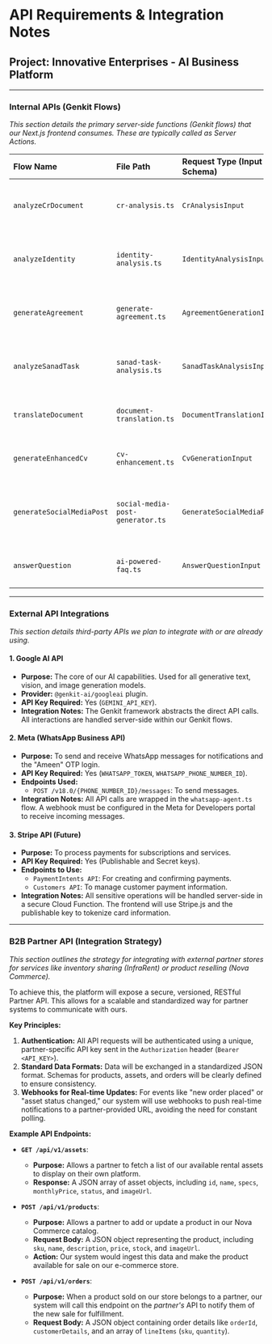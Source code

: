# API Requirements & Integration Notes

## Project: Innovative Enterprises - AI Business Platform

---

### Internal APIs (Genkit Flows)
*This section details the primary server-side functions (Genkit flows) that our Next.js frontend consumes. These are typically called as Server Actions.*

| Flow Name                 | File Path                       | Request Type (Input Schema)                               | Response Type (Output Schema)                                | Description                                       |
| :------------------------ | :------------------------------ | :-------------------------------------------------------- | :----------------------------------------------------------- | :------------------------------------------------ |
| `analyzeCrDocument`       | `cr-analysis.ts`                | `CrAnalysisInput`                                         | `CrAnalysisOutput`                                           | Extracts structured data from a CR document.      |
| `analyzeIdentity`         | `identity-analysis.ts`          | `IdentityAnalysisInput`                                   | `IdentityAnalysisOutput`                                     | Extracts data from ID cards and passports.        |
| `generateAgreement`       | `generate-agreement.ts`         | `AgreementGenerationInput`                                | `AgreementGenerationOutput`                                  | Generates NDA and Service Agreement drafts.       |
| `analyzeSanadTask`        | `sanad-task-analysis.ts`        | `SanadTaskAnalysisInput`                                  | `SanadTaskAnalysisOutput`                                    | Determines required documents for a Sanad task.   |
| `translateDocument`       | `document-translation.ts`       | `DocumentTranslationInput`                                | `DocumentTranslationOutput`                                  | Translates an uploaded document.                  |
| `generateEnhancedCv`      | `cv-enhancement.ts`             | `CvGenerationInput`                                       | `CvGenerationOutput`                                         | Rewrites a CV and generates a cover letter.       |
| `generateSocialMediaPost` | `social-media-post-generator.ts`| `GenerateSocialMediaPostInput`                            | `GenerateSocialMediaPostOutput`                              | Creates social media content for multiple platforms.|
| `answerQuestion`          | `ai-powered-faq.ts`             | `AnswerQuestionInput`                                     | `AnswerQuestionOutput`                                       | Powers the main FAQ chatbot (Aida).               |

---

### External API Integrations
*This section details third-party APIs we plan to integrate with or are already using.*

#### 1. Google AI API
- **Purpose:** The core of our AI capabilities. Used for all generative text, vision, and image generation models.
- **Provider:** `@genkit-ai/googleai` plugin.
- **API Key Required:** Yes (`GEMINI_API_KEY`).
- **Integration Notes:** The Genkit framework abstracts the direct API calls. All interactions are handled server-side within our Genkit flows.

#### 2. Meta (WhatsApp Business API)
- **Purpose:** To send and receive WhatsApp messages for notifications and the "Ameen" OTP login.
- **API Key Required:** Yes (`WHATSAPP_TOKEN`, `WHATSAPP_PHONE_NUMBER_ID`).
- **Endpoints Used:**
  - `POST /v18.0/{PHONE_NUMBER_ID}/messages`: To send messages.
- **Integration Notes:** All API calls are wrapped in the `whatsapp-agent.ts` flow. A webhook must be configured in the Meta for Developers portal to receive incoming messages.

#### 3. Stripe API (Future)
- **Purpose:** To process payments for subscriptions and services.
- **API Key Required:** Yes (Publishable and Secret keys).
- **Endpoints to Use:**
  - `PaymentIntents API`: For creating and confirming payments.
  - `Customers API`: To manage customer payment information.
- **Integration Notes:** All sensitive operations will be handled server-side in a secure Cloud Function. The frontend will use Stripe.js and the publishable key to tokenize card information.

---

### B2B Partner API (Integration Strategy)
*This section outlines the strategy for integrating with external partner stores for services like inventory sharing (InfraRent) or product reselling (Nova Commerce).*

To achieve this, the platform will expose a secure, versioned, RESTful Partner API. This allows for a scalable and standardized way for partner systems to communicate with ours.

**Key Principles:**
1.  **Authentication:** All API requests will be authenticated using a unique, partner-specific API key sent in the `Authorization` header (`Bearer <API_KEY>`).
2.  **Standard Data Formats:** Data will be exchanged in a standardized JSON format. Schemas for products, assets, and orders will be clearly defined to ensure consistency.
3.  **Webhooks for Real-time Updates:** For events like "new order placed" or "asset status changed," our system will use webhooks to push real-time notifications to a partner-provided URL, avoiding the need for constant polling.

**Example API Endpoints:**

*   **`GET /api/v1/assets`**:
    *   **Purpose:** Allows a partner to fetch a list of our available rental assets to display on their own platform.
    *   **Response:** A JSON array of asset objects, including `id`, `name`, `specs`, `monthlyPrice`, `status`, and `imageUrl`.

*   **`POST /api/v1/products`**:
    *   **Purpose:** Allows a partner to add or update a product in our Nova Commerce catalog.
    *   **Request Body:** A JSON object representing the product, including `sku`, `name`, `description`, `price`, `stock`, and `imageUrl`.
    *   **Action:** Our system would ingest this data and make the product available for sale on our e-commerce store.

*   **`POST /api/v1/orders`**:
    *   **Purpose:** When a product sold on our store belongs to a partner, our system will call this endpoint on the *partner's* API to notify them of the new sale for fulfillment.
    *   **Request Body:** A JSON object containing order details like `orderId`, `customerDetails`, and an array of `lineItems` (`sku`, `quantity`).
